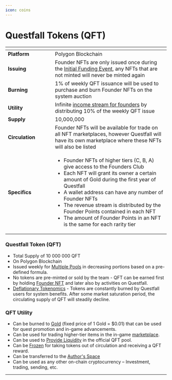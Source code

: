 ```yaml
---
icon: coins
---
```


# Questfall Tokens (QFT)

<table data-header-hidden><thead><tr><th width="131"></th><th></th></tr></thead><tbody><tr><td><strong>Platform</strong></td><td>Polygon Blockchain</td></tr><tr><td><strong>Issuing</strong></td><td>Founder NFTs are only issued once during the <a href="../roadmap/initial-funding-event.md">Initial Funding Event</a>, any NFTs that are not minted will never be minted again</td></tr><tr><td><strong>Burning</strong></td><td>1% of weekly QFT issuance will be used to purchase and burn Founder NFTs on the system auction</td></tr><tr><td><strong>Utility</strong></td><td>Infinite <a href="../infrastructure/founders-revenue.md">income stream for founders</a> by distributing 10% of the weekly QFT issue</td></tr><tr><td><strong>Supply</strong></td><td>10,000,000</td></tr><tr><td><strong>Circulation</strong></td><td>Founder NFTs will be available for trade on all NFT marketplaces, however Questfall will have its own marketplace where these NFTs will also be listed</td></tr><tr><td><strong>Specifics</strong></td><td><ul><li>Founder NFTs of higher tiers (C, B, A) give access to the Founders Club</li><li>Each NFT will grant its owner a certain amount of Gold during the first year of Questfall</li><li>A wallet address can have any number of Founder NFTs</li><li>The revenue stream is distributed by the Founder Points contained in each NFT</li><li>The amount of Founder Points in an NFT is the same for each rarity tier</li></ul></td></tr></tbody></table>

### Questfall Token (QFT)

* Total Supply of 10 000 000 QFT
* On Polygon Blockchain
* Issued weekly for [Multiple Pools](../overview/quest-mining.md) in decreasing portions based on a pre-defined formula.
* No tokens are pre-minted or sold by the team - QFT can be earned first by holding [Founder NFT](founder-nfts.md) and later also by activities on Questfall.
* [Deflationary Tokenomics](../overview/deflationary-tokenomics.md) - Tokens are constantly burned by Questfall users for system benefits. After some market saturation period, the circulating supply of QFT will steadily decline.

### QFT Utility

* Can be burned to [Gold](gold-in-game.md) (fixed price of 1 Gold = $0.01) that can be used for quest promotion and in-game advancements.
* Can be used for trading higher-tier items in the in-game [marketplace](../mining/Items.md).
* Can be used to [Provide Liquidity](../infrastructure/liquidity-providers-8.md) in the official QFT pool.
* Can be [Frozen](../infrastructure/qft-freezing-5.md) for taking tokens out of circulation and receiving a QFT reward.
* Can be transferred to the [Author's Space](../authoring/author-spaces.md)
* Can be used as any other on-chain cryptocurrency – Investment, trading, sending, etc.

***
